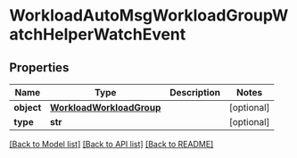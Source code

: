 # WorkloadAutoMsgWorkloadGroupWatchHelperWatchEvent

## Properties
Name | Type | Description | Notes
------------ | ------------- | ------------- | -------------
**object** | [**WorkloadWorkloadGroup**](WorkloadWorkloadGroup.md) |  | [optional] 
**type** | **str** |  | [optional] 

[[Back to Model list]](../README.md#documentation-for-models) [[Back to API list]](../README.md#documentation-for-api-endpoints) [[Back to README]](../README.md)


